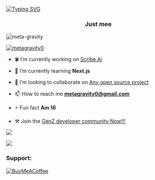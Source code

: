 [![Typing SVG](https://readme-typing-svg.demolab.com?font=Fira+Code&pause=1000&width=500&lines=Hey+there+%F0%9F%91%8B+;It's+metagravity;Look+👀:🙃)](https://git.io/typing-svg)

<h3 align="center">Just mee</h3>
<p align="left"> <img src="https://komarev.com/ghpvc/?username=meta-gravity&label=Profile%20views&color=0e75b6&style=flat" alt="meta-gravity" /> </p>

<p align="left"> <a href="https://twitter.com/metagravity0" target="blank"><img src="https://img.shields.io/twitter/follow/metagravity0?logo=twitter&style=for-the-badge" alt="metagravity0" /></a> </p>

- 🍀 I’m currently working on [Scribe Ai](https://x.com/Metagravity0/status/1708203253173727691?s=20)

- 🌱 I’m currently learning **Next.js**

- 👯 I’m looking to collaborate on [Any open source project](https://twitter.com/Metagravity0)

- 📫 How to reach me **metagravity0@gmail.com**

- ⚡ Fun fact **Am 16**

- ⚒️ Join the [GenZ developer community Now!!!](https://dub.sh/genZ-developer)


![](https://github-readme-streak-stats.herokuapp.com/?user=meta-gravity&theme=nightowl&hide_border=false)

![](https://github-readme-stats.vercel.app/api/top-langs/?username=meta-gravity&theme=nightowl&hide_border=false&include_all_commits=false&count_private=false&layout=compact)


<h3 align="left">Support:</h3>

[![BuyMeACoffee](https://img.shields.io/badge/Buy%20Me%20a%20Coffee-ffdd00?style=for-the-badge&logo=buy-me-a-coffee&logoColor=black)](https://buymeacoffee.com/metagravity) 
  





